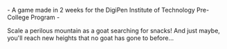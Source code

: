 \- A game made in 2 weeks for the DigiPen Institute of Technology Pre-College Program -

Scale a perilous mountain as a goat searching for snacks! And just maybe, you'll reach new heights that no goat has gone to before...
